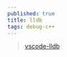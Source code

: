 ```yaml
---
published: true
title: lldb
tags: debug-c++
---
```

> [ vscode-lldb](https://github.com/vadimcn/vscode-lldb)
